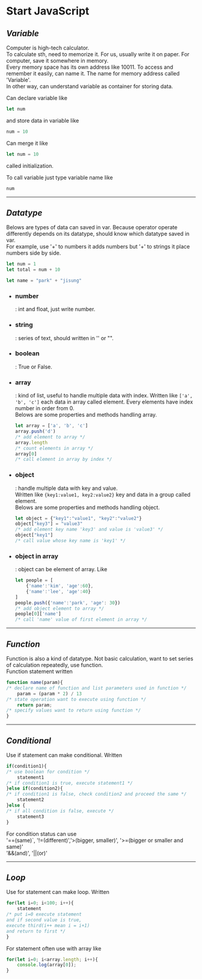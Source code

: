 # **Start JavaScript**

## *Variable*
Computer is high-tech calculator.  
To calculate sth, need to memorize it. For us, usually write it on paper. For computer, save it somewhere in memory.   
Every memory space has its own address like 10011. To access and remember it easily, can name it. The name for memory address called 'Variable'.   
In other way, can understand variable as container for storing data.   

Can declare variable like
```js
let num
```
and store data in variable like
```js
num = 10
```
Can merge it like
```js
let num = 10
```
called initialization.

To call variable just type variable name like
```js
num
```

---
## *Datatype*
Belows are types of data can saved in var. Because operator operate differently depends on its datatype, should know which datatype saved in var.   
For example, use '+' to numbers it adds numbers but '+' to strings it place numbers side by side.
```js
let num = 1
let total = num + 10

let name = "park" + "jisung"
```

- ### number
    : int and float, just write number.

- ### string
    : series of text, should written in '' or "".

- ### boolean
    : True or False.

- ### array
    : kind of list, useful to handle multiple data with index.
    Written like ```['a', 'b', 'c']``` each data in array called element. Every elements have index number in order from 0.   
    Belows are some properties and methods handling array.
    ```js
    let array = ['a', 'b', 'c']
    array.push('d')
    /* add element to array */
    array.length
    /* count elements in array */
    array[0]
    /* call element in array by index */
    ```

- ### object
    : handle multiple data with key and value.   
    Written like ```{key1:value1, key2:value2}``` key and data in a group called element.   
    Belows are some properties and methods handling object.
    ```js
    let object = {"key1":"value1", "key2":"value2"}
    object["key3"] = "value3"
    /* add element key name 'key3' and value is 'value3' */
    object["key1"]
    /* call value whose key name is 'key1' */
    ```

- ### object in array
    : object can be element of array. Like
    ```js
    let people = [
        {'name':'kim', 'age':60},
        {'name':'lee', 'age':40}
    ]
    people.push({'name':'park', 'age': 30})
    /* add object element to array */
    people[0]['name']
    /* call 'name' value of first element in array */
    ```

---
## *Function*
Function is also a kind of datatype. Not basic calculation, want to set series of calculation repeatedly, use function.   
Function statement written
```js
function name(param){
/* declare name of function and list parameters used in function */
    param = (param * 2) / 13 
/* state operation want to execute using function */
    return param;
/* specify values want to return using function */
}
```

---
## *Conditional*
Use if statement can make conditional. Written
```js
if(condition1){
/* use boolean for condition */
    statement1
/* if condition1 is true, execute statement1 */ 
}else if(condition2){
/* if condition1 is false, check condition2 and proceed the same */
    statement2
}else {
/* if all condition is false, execute */
    statement3
}
```
For condition status can use   
'==(same)`, '!=(different)','>(bigger, smaller)', '>=(bigger or smaller and same)'   
'&&(and)', '||(or)'

---
## *Loop*
Use for statement can make loop. Written
```js
for(let i=0; i<100; i++){
    statement
/* put i=0 execute statement
and if second value is true,
execute third(i++ mean i = i+1)
and return to first */
}
```
For statement often use with array like
```js
for(let i=0; i<array.length; i++){
    console.log(array[0]);
}
```
